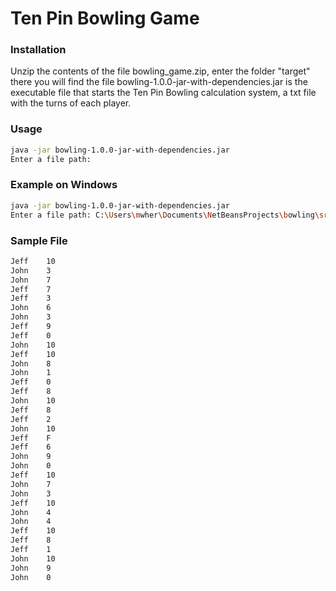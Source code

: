 # Ten Pin Bowling Game

### Installation

Unzip the contents of the file bowling_game.zip, enter the folder "target" there you will find the file bowling-1.0.0-jar-with-dependencies.jar is the executable file that starts the Ten Pin Bowling calculation system, a txt file with the turns of each player.

### Usage
```bash
java -jar bowling-1.0.0-jar-with-dependencies.jar
Enter a file path:
```
 ### Example on Windows
```bash
java -jar bowling-1.0.0-jar-with-dependencies.jar
Enter a file path: C:\Users\mwher\Documents\NetBeansProjects\bowling\src\main\resources\game2.txt
```

### Sample File 

```bash
Jeff	10
John	3
John	7
Jeff	7
Jeff	3
John	6
John	3
Jeff	9
Jeff	0
John	10
Jeff	10
John	8
John	1
Jeff	0
Jeff	8
John	10
Jeff	8
Jeff	2
John	10
Jeff	F
Jeff	6
John	9
John	0
Jeff	10
John	7
John	3
Jeff	10
John	4
John	4
Jeff	10
Jeff	8
Jeff	1
John	10
John	9
John	0
```
